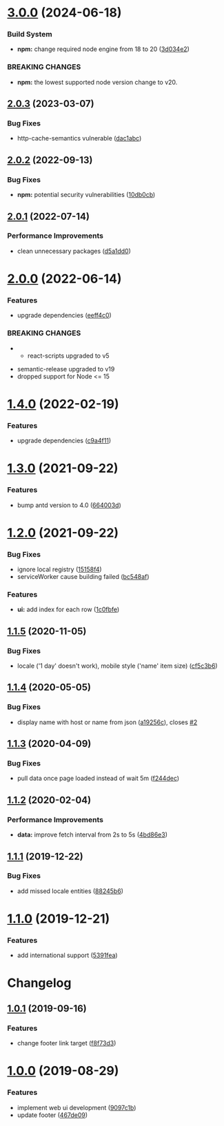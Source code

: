# [3.0.0](https://github.com/krwu/ServerStatus-web/compare/v2.0.3...v3.0.0) (2024-06-18)


### Build System

* **npm:** change required node engine from 18 to 20 ([3d034e2](https://github.com/krwu/ServerStatus-web/commit/3d034e2ee305f1c3331bf539603d0052101cd597))


### BREAKING CHANGES

* **npm:** the lowest supported node version change to v20.

## [2.0.3](https://github.com/krwu/ServerStatus-web/compare/v2.0.2...v2.0.3) (2023-03-07)


### Bug Fixes

* http-cache-semantics vulnerable ([dac1abc](https://github.com/krwu/ServerStatus-web/commit/dac1abc1112c6a6388f691e7697bb0dc5fd93558))

## [2.0.2](https://github.com/krwu/ServerStatus-web/compare/v2.0.1...v2.0.2) (2022-09-13)


### Bug Fixes

* **npm:** potential security vulnerabilities ([10db0cb](https://github.com/krwu/ServerStatus-web/commit/10db0cbb2d37d2be7a43e9279c2c60099237c1fa))

## [2.0.1](https://github.com/krwu/ServerStatus-web/compare/v2.0.0...v2.0.1) (2022-07-14)


### Performance Improvements

* clean unnecessary packages ([d5a1dd0](https://github.com/krwu/ServerStatus-web/commit/d5a1dd007cecafe7b4461e98667410ae099b6e3d))

# [2.0.0](https://github.com/krwu/ServerStatus-web/compare/v1.4.0...v2.0.0) (2022-06-14)


### Features

* upgrade dependencies ([eeff4c0](https://github.com/krwu/ServerStatus-web/commit/eeff4c0eaf59122bc984be4ab3970dbaf72164d1))


### BREAKING CHANGES

* - react-scripts upgraded to v5
- semantic-release upgraded to v19
- dropped support for Node <= 15

# [1.4.0](https://github.com/krwu/ServerStatus-web/compare/v1.3.0...v1.4.0) (2022-02-19)


### Features

* upgrade dependencies ([c9a4f11](https://github.com/krwu/ServerStatus-web/commit/c9a4f11286bd6d4788a78853af81104940b62fff))

# [1.3.0](https://github.com/krwu/ServerStatus-web/compare/v1.2.0...v1.3.0) (2021-09-22)


### Features

* bump antd version to 4.0 ([664003d](https://github.com/krwu/ServerStatus-web/commit/664003df1bf2d2f4eed04cc0334dcb22db0baa31))

# [1.2.0](https://github.com/krwu/ServerStatus-web/compare/v1.1.5...v1.2.0) (2021-09-22)


### Bug Fixes

* ignore local registry ([15158f4](https://github.com/krwu/ServerStatus-web/commit/15158f4c8d1523f2d2983a5bbf164660113211be))
* serviceWorker cause building failed ([bc548af](https://github.com/krwu/ServerStatus-web/commit/bc548af585014c29f2621c98599d63c4955c83ee))


### Features

* **ui:** add index for each row ([1c0fbfe](https://github.com/krwu/ServerStatus-web/commit/1c0fbfe86ea034d2bda0c32cc861bef52accac7d))

## [1.1.5](https://github.com/krwu/ServerStatus-web/compare/v1.1.4...v1.1.5) (2020-11-05)


### Bug Fixes

* locale ('1 day' doesn't work), mobile style ('name' item size) ([cf5c3b6](https://github.com/krwu/ServerStatus-web/commit/cf5c3b6638400203f694d1776488057dfbf42e87))

## [1.1.4](https://github.com/krwu/ServerStatus-web/compare/v1.1.3...v1.1.4) (2020-05-05)


### Bug Fixes

* display name with host or name from json ([a19256c](https://github.com/krwu/ServerStatus-web/commit/a19256c9e83345ec18916ce7620e57461228face)), closes [#2](https://github.com/krwu/ServerStatus-web/issues/2)

## [1.1.3](https://github.com/krwu/ServerStatus-web/compare/v1.1.2...v1.1.3) (2020-04-09)


### Bug Fixes

* pull data once page loaded instead of wait 5m ([f244dec](https://github.com/krwu/ServerStatus-web/commit/f244decff163a847ee9da3999b352a33f554c15b))

## [1.1.2](https://github.com/krwu/ServerStatus-web/compare/v1.1.1...v1.1.2) (2020-02-04)


### Performance Improvements

* **data:** improve fetch interval from 2s to 5s ([4bd86e3](https://github.com/krwu/ServerStatus-web/commit/4bd86e3f7b18fd33054cbddeae185bc5cde6338e))

## [1.1.1](https://github.com/krwu/ServerStatus-web/compare/v1.1.0...v1.1.1) (2019-12-22)


### Bug Fixes

* add missed locale entities ([88245b6](https://github.com/krwu/ServerStatus-web/commit/88245b68d90373870cd7b9b000c2dcb85af3fad0))

# [1.1.0](https://github.com/krwu/ServerStatus-web/compare/v1.0.1...v1.1.0) (2019-12-21)


### Features

* add international support ([5391fea](https://github.com/krwu/ServerStatus-web/commit/5391feab9f36d625293b70066cbb9838a7075ea5))

# Changelog

## [1.0.1](https://github.com/krwu/ServerStatus-web/compare/v1.0.0...v1.0.1) (2019-09-16)


### Features

* change footer link target ([f8f73d3](https://github.com/krwu/ServerStatus-web/commit/f8f73d3))



# [1.0.0](https://github.com/krwu/ServerStatus-web/compare/9097c1b...v1.0.0) (2019-08-29)


### Features

* implement web ui development ([9097c1b](https://github.com/krwu/ServerStatus-web/commit/9097c1b))
* update footer ([467de09](https://github.com/krwu/ServerStatus-web/commit/467de09))
